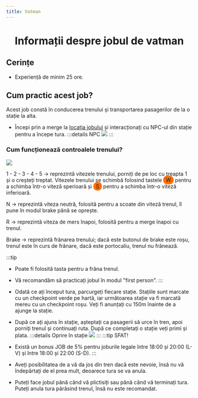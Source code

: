 ```yaml
---
title: Vatman
---
```

<script setup> 
    import KeyIcon from '../.vitepress/components/KeyIcon.vue'
</script>

# <center>Informații despre jobul de vatman</center>

## Cerințe
- Experiență de minim 25 ore.

## Cum practic acest job?

Acest job constă în conducerea trenului și transportarea pasagerilor de la o stație la alta.

- Începi prin a merge la [locația jobului](locatii) și interacționați cu NPC-ul din stație pentru a începe tura.
:::details NPC
![](https://i.imgur.com/0pEpA2O.png)
:::

### Cum funcționează controalele trenului?

![](https://i.imgur.com/JJs0URA.png)

1 - 2 - 3 - 4 - 5 -> reprezintă vitezele trenului, porniți de pe loc cu treapta 1 și o creșteți treptat. Vitezele trenului se schimbă folosind tastele <span style="padding: 3px 7px; border-radius: 10px; background-color: #ff6f00;">W</span> pentru a schimba într-o viteză sperioară și <span style="padding: 3px 7px; border-radius: 10px; background-color: #ff6f00;">S</span> pentru a schimba într-o viteză inferioară.

N -> reprezintă viteza neutră, folosită pentru a scoate din viteză trenul, îl pune în modul brake până se oprește.

R -> reprezintă viteza de mers înapoi, folosită pentru a merge înapoi cu trenul.

Brake -> reprezintă frânarea trenului; dacă este butonul de brake este roșu, trenul este în curs de frânare, dacă este portocaliu, trenul nu frânează.

:::tip
- Poate fi folosită tasta <KeyIcon keyType="space"/> pentru a frâna trenul.
- Vă recomandăm să practicați jobul în modul "first person".
:::

- Odată ce ați început tura, parcurgeți fiecare stație. Stațiile sunt marcate cu un checkpoint verde pe hartă, iar următoarea stație va fi marcată mereu cu un checkpoint roșu. Veți fi anunțați cu 150m înainte de a ajunge la stație.

- După ce ați ajuns în stație, așteptați ca pasagerii să urce în tren, apoi porniți trenul și continuați ruta. După ce completați o stație veți primi și plata.
:::details Oprire în stație
![](https://i.imgur.com/PPYGiWx.gif)
:::
:::tip SFAT!
- Există un bonus JOB de 5% pentru joburile legale între 18:00 și 20:00 (L-V) și între 18:00 și 22:00 (S-D).
:::

- Aveți posibilitatea de a vă da jos din tren dacă este nevoie, însă nu vă îndepărtați de el prea mult, deoarece tura se va anula.

- Puteți face jobul până când vă plictisiți sau până când vă terminați tura. Puteți anula tura părăsind trenul, însă nu este recomandat.